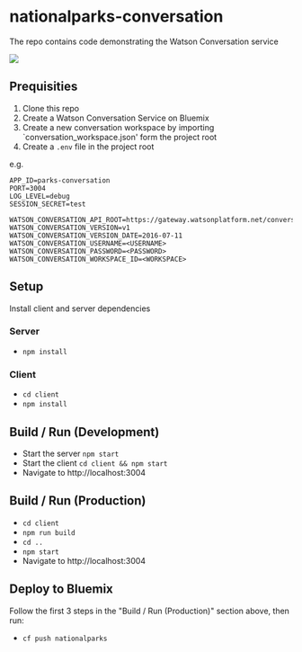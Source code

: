 # nationalparks-conversation
 
The repo contains code demonstrating the Watson Conversation service


![](https://github.com/cdimascio/nationalparks_conversation/raw/master/.assets/sshot.png)

## Prequisities


1. Clone this repo
2. Create a Watson Conversation Service on Bluemix
3. Create a new conversation workspace by importing `conversation_workspace.json' form the project root
4. Create a `.env` file in the project root

e.g.

```
APP_ID=parks-conversation
PORT=3004
LOG_LEVEL=debug
SESSION_SECRET=test

WATSON_CONVERSATION_API_ROOT=https://gateway.watsonplatform.net/conversation/api
WATSON_CONVERSATION_VERSION=v1
WATSON_CONVERSATION_VERSION_DATE=2016-07-11
WATSON_CONVERSATION_USERNAME=<USERNAME>
WATSON_CONVERSATION_PASSWORD=<PASSWORD>
WATSON_CONVERSATION_WORKSPACE_ID=<WORKSPACE>
```

## Setup

Install client and server dependencies

### Server
- `npm install`

### Client
- `cd client`
- `npm install`

## Build / Run (Development)
- Start the server `npm start`
- Start the client `cd client && npm start`
- Navigate to http://localhost:3004

## Build / Run (Production)
- `cd client`
- `npm run build`
- `cd ..`
- `npm start`
- Navigate to http://localhost:3004

## Deploy to Bluemix
Follow the first 3 steps in the "Build / Run (Production)" section above, then run:

- `cf push nationalparks`



